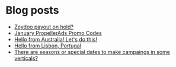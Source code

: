 # Blog posts
<!-- BLOG-POST-LIST:START -->
- [Zeydoo payout on hold?](https://afflift.com/f/threads/zeydoo-payout-on-hold.10284/)
- [January PropellerAds Promo Codes](https://afflift.com/f/threads/january-propellerads-promo-codes.10169/)
- [Hello from Australia! Let&#39;s do this!](https://afflift.com/f/threads/hello-from-australia-lets-do-this.10167/)
- [Hello from Lisbon, Portugal](https://afflift.com/f/threads/hello-from-lisbon-portugal.10239/)
- [There are seasons or special dates to make campaings in some verticals?](https://afflift.com/f/threads/there-are-seasons-or-special-dates-to-make-campaings-in-some-verticals.9153/)
<!-- BLOG-POST-LIST:END -->

